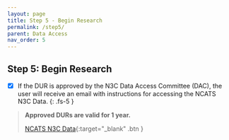 ```yaml
---
layout: page
title: Step 5 - Begin Research
permalink: /step5/
parent: Data Access
nav_order: 5
---
```


## Step 5: Begin Research

- [x] If the DUR is approved by the N3C Data Access Committee (DAC), the user will receive an email with instructions for accessing the NCATS N3C Data.
{: .fs-5 }
> **Approved DURs are valid for 1 year.**
>
> [NCATS N3C Data](https://auth.ncats.nih.gov/_api/v2/auth/login?redirect_uri=https://auth.ncats.nih.gov/_api/v2/auth/palantir/palantir_unite/saml&client=palantir_unite&tenant=palantir&protocol=saml){:target="_blank" .btn }
